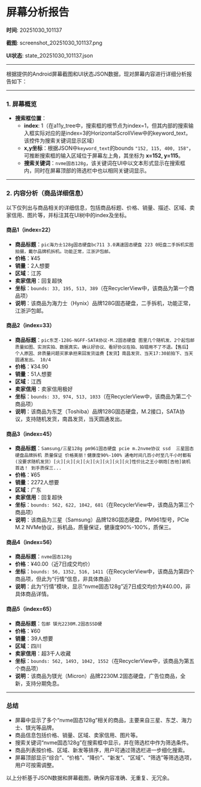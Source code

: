 # 屏幕分析报告

**时间**: 20251030_101137

**截图**: screenshot_20251030_101137.png

**UI状态**: state_20251030_101137.json

---

根据提供的Android屏幕截图和UI状态JSON数据，现对屏幕内容进行详细分析报告如下：

---

### 1. 屏幕概览

- **搜索框位置**：
  - **index**: 1（在a11y_tree中，搜索框的根节点为index=1，但其内部的搜索输入框实际对应的是index=3的HorizontalScrollView中的keyword_text，该控件为搜索关键词显示区域）
  - **x,y坐标**：根据JSON中`keyword_text`的bounds `"152, 115, 400, 158"`，可推断搜索框的输入区域位于屏幕左上角，其坐标为 **x=152, y=115**。
  - **搜索关键词**：`nvme固态128g`，该关键词在UI中以文本形式显示在搜索框内，同时在屏幕顶部的筛选栏中也以相同关键词显示。

---

### 2. 内容分析（商品详细信息）

以下仅列出与商品相关的详细信息，包括商品标题、价格、销量、描述、区域、卖家信用、图片等，并标注其在UI树中的index及坐标。

#### 商品1（index=22）
- **商品标题**：`pic海力士128g​固态硬盘b​c​711 3.0满速固态硬盘 223 0短盘二手拆机实图拍摄，戴尔品牌机拆机。功能正常，江浙沪包邮。`
- **价格**：¥45
- **销量**：2人想要
- **区域**：江苏
- **卖家信用**：回复超快
- **坐标**：`bounds: 33, 195, 513, 389`（在RecyclerView中，该商品为第一个商品项）
- **说明**：该商品为海力士（Hynix）品牌128G固态硬盘，二手拆机，功能正常，江浙沪包邮。

#### 商品2（index=33）
- **商品标题**：`pic东芝-128G​-N​G​F​F​-S​A​TA协议-M.2固态硬盘 图里几个随机发、2个起包邮质量如图、实测实拍、数据真实。确认好协议、看好协议在拍、拍错用不了不退。【售后】个人原因、非质量问题买家承担来回发货运费【发货】南昌发货、当天17:30前拍下、当天圆通发出。 10/4`
- **价格**：¥34.90
- **销量**：51人想要
- **区域**：江西
- **卖家信用**：卖家信用极好
- **坐标**：`bounds: 33, 974, 513, 1033`（在RecyclerView中，该商品为第二个商品项）
- **说明**：该商品为东芝（Toshiba）品牌128G固态硬盘，M.2接口，SATA协议，支持随机发货，南昌发货，当天圆通发出。

#### 商品3（index=45）
- **商品标题**：`S​a​m​s​u​n​g​/三星128g​ pm961固态硬盘 pcie m.2nvme协议 ssd  三星固态硬盘品牌拆机 质量保证 价格美丽！健康度90%-100% 通电时间几百小时至几千小时都有(没要求随机发货）[火][火][火][火][火][火][火][火]性价比之王小钢炮[吉他]装机首选！ 到手质保三...`
- **价格**：¥65
- **销量**：2272人想要
- **区域**：广东
- **卖家信用**：回复超快
- **坐标**：`bounds: 562, 622, 1042, 681`（在RecyclerView中，该商品为第三个商品项）
- **说明**：该商品为三星（Samsung）品牌128G固态硬盘，PM961型号，PCIe M.2 NVMe协议，拆机品，质量保证，健康度90%-100%，质保三。

#### 商品4（index=56）
- **商品标题**：`nvme固态128g`
- **价格**：¥40.00（近7日成交均价）
- **坐标**：`bounds: 56, 1352, 516, 1411`（在RecyclerView中，该商品为第四个商品项，但此为“行情”信息，非具体商品）
- **说明**：此为“行情”模块，显示“nvme固态128g”近7日成交均价为¥40.00，非具体商品详情。

#### 商品5（index=65）
- **商品标题**：`包邮 镁光2230M​.2固态SSD硬`
- **价格**：¥60
- **销量**：39人想要
- **区域**：四川
- **卖家信用**：超3千人收藏
- **坐标**：`bounds: 562, 1493, 1042, 1552`（在RecyclerView中，该商品为第五个商品项）
- **说明**：该商品为镁光（Micron）品牌2230M.2固态硬盘，广告位商品，全新，支持分期免息。

---

### 总结

- 屏幕中显示了多个“nvme固态128g”相关的商品，主要来自三星、东芝、海力士、镁光等品牌。
- 商品信息包括价格、销量、区域、卖家信用、图片等。
- 搜索关键词“nvme固态128g”在搜索框中显示，并在筛选栏中作为筛选条件。
- 商品列表按价格、区域、新发等排序，用户可通过筛选栏进一步细化搜索。
- 屏幕顶部显示“综合”、“价格”、“降价”、“新发”、“区域”、“筛选”等筛选选项，用户可按需调整。

以上分析基于JSON数据和屏幕截图，确保内容准确、无重复、无冗余。